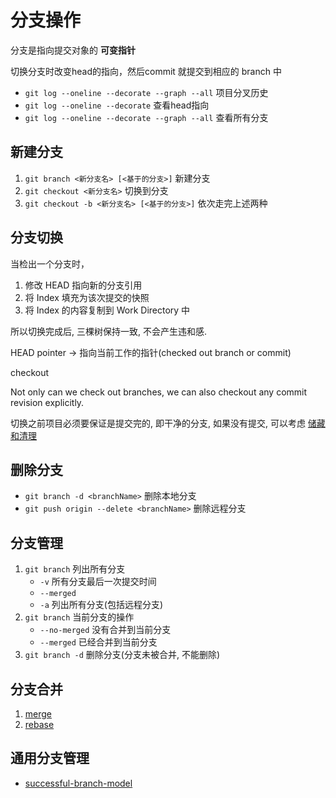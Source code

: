 # 分支操作

分支是指向提交对象的 **可变指针**

切换分支时改变head的指向，然后commit 就提交到相应的 branch 中  

- `git log --oneline --decorate --graph --all` 项目分叉历史
- `git log --oneline --decorate` 查看head指向  
- `git log --oneline --decorate --graph --all` 查看所有分支

## 新建分支

1. `git branch <新分支名> [<基于的分支>]`      新建分支  
2. `git checkout <新分支名>`                  切换到分支  
3. `git checkout -b <新分支名> [<基于的分支>]` 依次走完上述两种

## 分支切换

当检出一个分支时，

1. 修改 HEAD 指向新的分支引用
2. 将 Index 填充为该次提交的快照
3. 将 Index 的内容复制到 Work Directory 中

所以切换完成后, 三棵树保持一致, 不会产生违和感.

HEAD pointer -> 指向当前工作的指针(checked out branch or commit)

checkout

Not only can we check out branches, we can also checkout any commit revision explicitly.

切换之前项目必须要保证是提交完的, 即干净的分支, 如果没有提交, 可以考虑 [储藏和清理](stashing-clean.md)

## 删除分支

- `git branch -d <branchName>` 删除本地分支
- `git push origin --delete <branchName>` 删除远程分支

## 分支管理

1. `git branch` 列出所有分支
    - `-v` 所有分支最后一次提交时间
    - `--merged`
    - `-a` 列出所有分支(包括远程分支)
2. `git branch` 当前分支的操作
    - `--no-merged` 没有合并到当前分支
    - `--merged` 已经合并到当前分支
3. `git branch -d` 删除分支(分支未被合并, 不能删除)

## 分支合并

1. [merge](./merge/merge.md)
2. [rebase](./rebase.md)

## 通用分支管理

- [successful-branch-model](./successful-branch-model.md)
